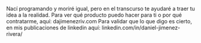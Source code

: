 Nací programando y moriré igual, pero en el transcurso te ayudaré a traer tu idea a la realidad.
Para ver qué producto puedo hacer para ti o por qué contratarme, aquí:
dajimenezriv.com
Para validar que lo que digo es cierto, en mis publicaciones de linkedin aquí:
linkedin.com/in/daniel-jimenez-rivera/
